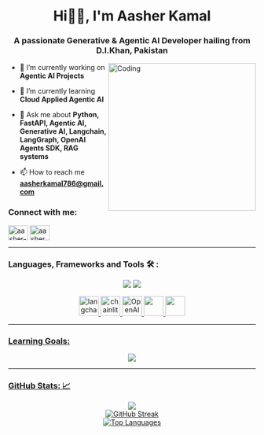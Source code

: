 <h1 align="center">Hi👋🏻, I'm Aasher Kamal</h1>
<h3 align="center">A passionate Generative & Agentic AI Developer hailing from D.I.Khan, Pakistan</h3>
<img align="right" alt="Coding" width="300" src="https://i.pinimg.com/originals/81/17/8b/81178b47a8598f0c81c4799f2cdd4057.gif">

- 🔭 I’m currently working on **Agentic AI Projects**

- 🌱 I’m currently learning **Cloud Applied Agentic AI**

- 💬 Ask me about **Python, FastAPI, Agentic AI, Generative AI, Langchain, LangGraph, OpenAI Agents SDK, RAG systems**

- 📫 How to reach me **aasherkamal786@gmail.com**
  
<h3 align="left">Connect with me:</h3>
<p align="left">
<a href="https://linkedin.com/in/aasher-kamal-a227a124b" target="blank"><img align="center" src="https://raw.githubusercontent.com/rahuldkjain/github-profile-readme-generator/master/src/images/icons/Social/linked-in-alt.svg" alt="aasher-kamal-a227a124b" height="30" width="40" /></a>
<a href="https://www.facebook.com/profile.php?id=100078955913528&mibextid=ZbWKwL" target="blank"><img align="center" src="https://raw.githubusercontent.com/rahuldkjain/github-profile-readme-generator/master/src/images/icons/Social/facebook.svg" alt="aasher kamal" height="30" width="40" /></a>
</p>

<hr>
<h3 align="left">Languages, Frameworks and Tools 🛠️ : </h3>

<p align='center'>
	<img src="https://skillicons.dev/icons?i=python,fastapi,supabase,postgres,docker"/>
	<img src="https://skillicons.dev/icons?i=git,github,vscode,typescript,nextjs," />
	
</p>
<p align='center'>
	<a href="https://www.langchain.com" target="_blank" rel="noreferrer"> <img src="https://encrypted-tbn0.gstatic.com/images?q=tbn:ANd9GcT-BlZ3JZZSlROHYZNI6JTvNh-LgLV9-TtnUA&s" alt="langchain" width="40" height="40"/> </a>
	<a href="https://chainlit.io" target="_blank" rel="noreferrer"> <img src="https://avatars.githubusercontent.com/u/128686189?s=200&v=4" alt="chainlit" width="40" height="40"/> 
	<a href="https://openai.github.io/openai-agents-python/" target="_blank" rel="noreferrer"> <img src="https://avatars.githubusercontent.com/u/14957082?v=4" alt="OpenAI Agents" width="40" height="40"/> 
	<a href="https://streamlit.io/" target="_blank" rel="noreferrer"> <img src="https://encrypted-tbn0.gstatic.com/images?q=tbn:ANd9GcTGDKmSgL7UJ6sstMUQTtjI2iDN7ClN2jRZ5Q&s" width="40" height="40"/> 
	<a href="https://www.crewai.com/" target="_blank" rel="noreferrer"> <img src="https://encrypted-tbn0.gstatic.com/images?q=tbn:ANd9GcQtg029pb---rde55bLC81UxjtTfNcVz06_7g&s" width="40" height="40"/> 
</p>

<hr>
<h3 align="left">Learning Goals: </h3>

<p align='center'>
	<img src="https://skillicons.dev/icons?i=mongodb,aws,kafka,kubernetes"/>

<hr>

<h3 align="left">GitHub Stats: 📈</h3>
<p align="center">
<img src="https://github-readme-stats.vercel.app/api?username=aasherkamal216&show_icons=true&theme=vue-dark&border_color=3DA47A&border_radius=8" />
<br>
<img src="https://streak-stats.demolab.com?user=aasherkamal216&theme=vue-dark&border_radius=8&border=3DA47A)](https://git.io/streak-stats" alt="GitHub Streak" />
<br>
<img src="https://github-readme-stats.vercel.app/api/top-langs?username=aasherkamal216&show_icons=true&layout=compact&locale=en&theme=vue-dark&border_color=3DA47A&border_radius=8" alt="Top Languages" />
</p>


